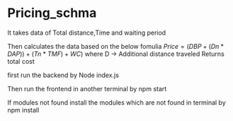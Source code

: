 # Pricing_schma

It takes data of Total distance,Time and waiting period

Then calculates the data based on the below fomulia
$Price = (DBP + (Dn * DAP)) + (Tn * TMF) + WC$) where  D → Additional distance traveled
Returns total cost

first run the backend by Node index.js

Then  run the frontend in another terminal by npm start

If modules not found  install the modules which are not found in terminal by npm install <module name>